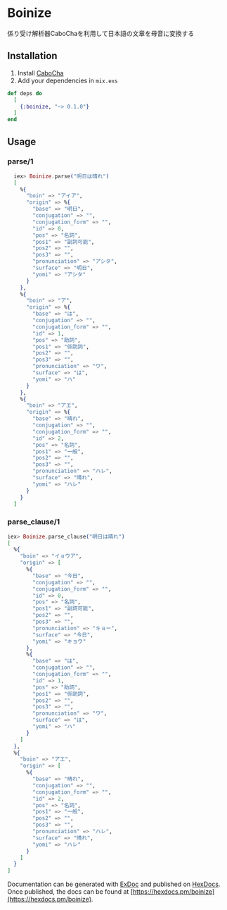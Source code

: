 # Boinize
係り受け解析器CaboChaを利用して日本語の文章を母音に変換する

## Installation
1. Install [CaboCha](https://taku910.github.io/cabocha/)
2. Add your dependencies in `mix.exs` 

```elixir
def deps do
  [
    {:boinize, "~> 0.1.0"}
  ]
end
```

## Usage
### parse/1
```elixir
  iex> Boinize.parse("明日は晴れ")
  [
    %{
      "boin" => "アイア",
      "origin" => %{
        "base" => "明日",
        "conjugation" => "",
        "conjugation_form" => "",
        "id" => 0,
        "pos" => "名詞",
        "pos1" => "副詞可能",
        "pos2" => "",
        "pos3" => "",
        "pronunciation" => "アシタ",
        "surface" => "明日",
        "yomi" => "アシタ"
      }
    },
    %{
      "boin" => "ア",
      "origin" => %{
        "base" => "は",
        "conjugation" => "",
        "conjugation_form" => "",
        "id" => 1,
        "pos" => "助詞",
        "pos1" => "係助詞",
        "pos2" => "",
        "pos3" => "",
        "pronunciation" => "ワ",
        "surface" => "は",
        "yomi" => "ハ"
      }
    },
    %{
      "boin" => "アエ",
      "origin" => %{
        "base" => "晴れ",
        "conjugation" => "",
        "conjugation_form" => "",
        "id" => 2,
        "pos" => "名詞",
        "pos1" => "一般",
        "pos2" => "",
        "pos3" => "",
        "pronunciation" => "ハレ",
        "surface" => "晴れ",
        "yomi" => "ハレ"
      }
    }
  ]
```

### parse_clause/1
```elixir
iex> Boinize.parse_clause("明日は晴れ")
[
  %{
    "boin" => "イョウア",
    "origin" => [
      %{
        "base" => "今日",
        "conjugation" => "",
        "conjugation_form" => "",
        "id" => 0,
        "pos" => "名詞",
        "pos1" => "副詞可能",
        "pos2" => "",
        "pos3" => "",
        "pronunciation" => "キョー",
        "surface" => "今日",
        "yomi" => "キョウ"
      },
      %{
        "base" => "は",
        "conjugation" => "",
        "conjugation_form" => "",
        "id" => 1,
        "pos" => "助詞",
        "pos1" => "係助詞",
        "pos2" => "",
        "pos3" => "",
        "pronunciation" => "ワ",
        "surface" => "は",
        "yomi" => "ハ"
      }
    ]
  },
  %{
    "boin" => "アエ",
    "origin" => [
      %{
        "base" => "晴れ",
        "conjugation" => "",
        "conjugation_form" => "",
        "id" => 2,
        "pos" => "名詞",
        "pos1" => "一般",
        "pos2" => "",
        "pos3" => "",
        "pronunciation" => "ハレ",
        "surface" => "晴れ",
        "yomi" => "ハレ"
      }
    ]
  }
]
```

Documentation can be generated with [ExDoc](https://github.com/elixir-lang/ex_doc)
and published on [HexDocs](https://hexdocs.pm). Once published, the docs can
be found at [https://hexdocs.pm/boinize](https://hexdocs.pm/boinize).

